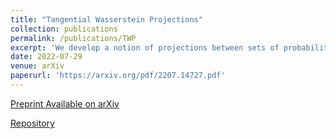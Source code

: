 ```yaml
---
title: "Tangential Wasserstein Projections"
collection: publications
permalink: /publications/TWP
excerpt: 'We develop a notion of projections between sets of probability measures using the geometric properties of the $2$-Wasserstein space. It is designed for general multivariate probability measures, is computationally efficient to implement, and provides a unique solution in regular settings. The idea is to work on regular tangent cones of the Wasserstein space using generalized geodesics. Its structure and computational properties make the method applicable in a variety of settings, from causal inference to the analysis of object data. An application to estimating causal effects yields a generalization of the notion of synthetic controls to multivariate data with individual-level heterogeneity, as well as a way to estimate optimal weights jointly over all time periods.'
date: 2022-07-29
venue: arXiv
paperurl: 'https://arxiv.org/pdf/2207.14727.pdf'
---
```


[Preprint Available on arXiv](https://arxiv.org/abs/2207.14727)

[Repository](https://github.com/menghsuanhsieh/tangential-wasserstein-projection)

<!---
Recommended citation: Your Name, You. (2015). "Paper Title Number 3." <i>Journal 1</i>. 1(3).
venue: 'ArXiv'
citation: 'Your Name, You. (2015). &quot;Paper Title Number 3.&quot; <i>Journal 1</i>. 1(3).'
-->
